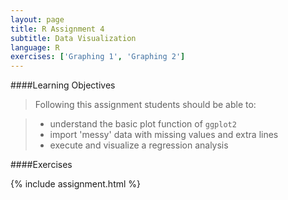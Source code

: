 ```yaml
---
layout: page
title: R Assignment 4
subtitle: Data Visualization
language: R
exercises: ['Graphing 1', 'Graphing 2']
---
```


####Learning Objectives

> Following this assignment students should be able to:

> - understand the basic plot function of `ggplot2`
> - import 'messy' data with missing values and extra lines
> - execute and visualize a regression analysis

####Exercises

{% include assignment.html %}
